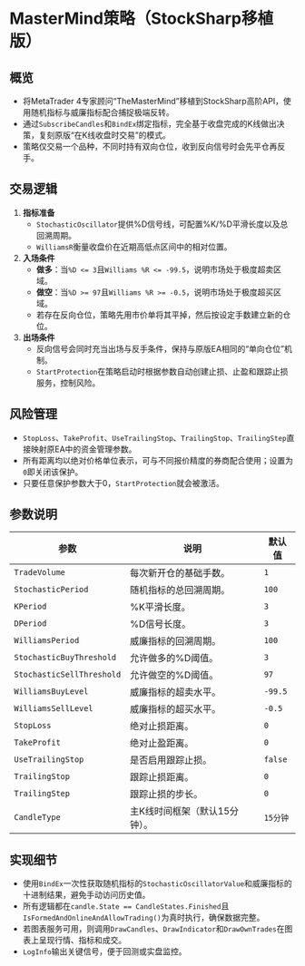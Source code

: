 # MasterMind策略（StockSharp移植版）

## 概览
- 将MetaTrader 4专家顾问“TheMasterMind”移植到StockSharp高阶API，使用随机指标与威廉指标配合捕捉极端反转。
- 通过`SubscribeCandles`和`BindEx`绑定指标，完全基于收盘完成的K线做出决策，复刻原版“在K线收盘时交易”的模式。
- 策略仅交易一个品种，不同时持有双向仓位，收到反向信号时会先平仓再反手。

## 交易逻辑
1. **指标准备**
   - `StochasticOscillator`提供%D信号线，可配置%K/%D平滑长度以及总回溯周期。
   - `WilliamsR`衡量收盘价在近期高低点区间中的相对位置。
2. **入场条件**
   - **做多**：当`%D <= 3`且`Williams %R <= -99.5`，说明市场处于极度超卖区域。
   - **做空**：当`%D >= 97`且`Williams %R >= -0.5`，说明市场处于极度超买区域。
   - 若存在反向仓位，策略先用市价单将其平掉，然后按设定手数建立新的仓位。
3. **出场条件**
   - 反向信号会同时充当出场与反手条件，保持与原版EA相同的“单向仓位”机制。
   - `StartProtection`在策略启动时根据参数自动创建止损、止盈和跟踪止损服务，控制风险。

## 风险管理
- `StopLoss`、`TakeProfit`、`UseTrailingStop`、`TrailingStop`、`TrailingStep`直接映射原EA中的资金管理参数。
- 所有距离均以绝对价格单位表示，可与不同报价精度的券商配合使用；设置为`0`即关闭该保护。
- 只要任意保护参数大于0，`StartProtection`就会被激活。

## 参数说明
| 参数 | 说明 | 默认值 |
|------|------|--------|
| `TradeVolume` | 每次新开仓的基础手数。 | `1` |
| `StochasticPeriod` | 随机指标的总回溯周期。 | `100` |
| `KPeriod` | %K平滑长度。 | `3` |
| `DPeriod` | %D信号长度。 | `3` |
| `WilliamsPeriod` | 威廉指标的回溯周期。 | `100` |
| `StochasticBuyThreshold` | 允许做多的%D阈值。 | `3` |
| `StochasticSellThreshold` | 允许做空的%D阈值。 | `97` |
| `WilliamsBuyLevel` | 威廉指标的超卖水平。 | `-99.5` |
| `WilliamsSellLevel` | 威廉指标的超买水平。 | `-0.5` |
| `StopLoss` | 绝对止损距离。 | `0` |
| `TakeProfit` | 绝对止盈距离。 | `0` |
| `UseTrailingStop` | 是否启用跟踪止损。 | `false` |
| `TrailingStop` | 跟踪止损距离。 | `0` |
| `TrailingStep` | 跟踪止损的步长。 | `0` |
| `CandleType` | 主K线时间框架（默认15分钟）。 | `15分钟` |

## 实现细节
- 使用`BindEx`一次性获取随机指标的`StochasticOscillatorValue`和威廉指标的十进制结果，避免手动访问历史值。
- 所有逻辑都在`candle.State == CandleStates.Finished`且`IsFormedAndOnlineAndAllowTrading()`为真时执行，确保数据完整。
- 若图表服务可用，则调用`DrawCandles`、`DrawIndicator`和`DrawOwnTrades`在图表上呈现行情、指标和成交。
- `LogInfo`输出关键信号，便于回测或实盘监控。
